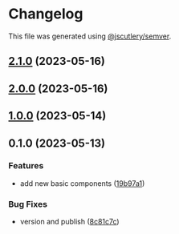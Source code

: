 # Changelog

This file was generated using [@jscutlery/semver](https://github.com/jscutlery/semver).

## [2.1.0](https://github.com/clayton-duarte/amalg/compare/theme-2.0.0...theme-2.1.0) (2023-05-16)

## [2.0.0](https://github.com/clayton-duarte/amalg/compare/theme-1.0.0...theme-2.0.0) (2023-05-16)

## [1.0.0](https://github.com/clayton-duarte/cpd/compare/theme-0.1.0...theme-1.0.0) (2023-05-14)

## 0.1.0 (2023-05-13)

### Features

- add new basic components ([19b97a1](https://github.com/clayton-duarte/cpd/commit/19b97a1d1af3652579d5cd7077886a6aff6d8c6b))

### Bug Fixes

- version and publish ([8c81c7c](https://github.com/clayton-duarte/cpd/commit/8c81c7ca317c1445a248d01aa1b79a225ffeb747))
